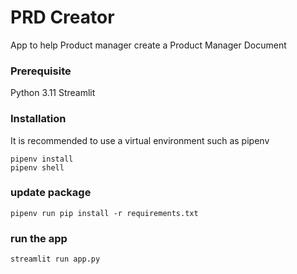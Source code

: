 # PRD Creator
App to help Product manager create a Product Manager Document


### Prerequisite
Python 3.11
Streamlit


### Installation

It is recommended to use a virtual environment such as pipenv

```
pipenv install
pipenv shell
```

### update package 
```
pipenv run pip install -r requirements.txt
```
### run the app

```
streamlit run app.py
```